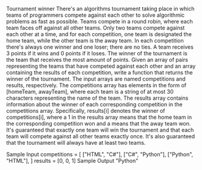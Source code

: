 

Tournament winner 
There's an algorithms tournament taking place in which teams of programmers compete against each other to solve algorithmic problems as fast as possible. Teams compete in a round robin, where each team faces off against all other teams. Only two teams compete against each other at a time, and for each competition, one team is designated the home team, while the other team is the away team. In each competition there's always one winner and one loser; there are no ties. A team receives 3 points if it wins and 0 points if it loses. The winner of the tournament is the team that receives the most amount of points.
Given an array of pairs representing the teams that have competed against each other and an array containing the results of each competition, write a function that returns the winner of the tournament. The input arrays are named competitions and results, respectively. The competitions array has elements in the form of [homeTeam, awayTeam], where each team is a string of at most 30 characters representing the name of the team. The results array contains information about the winner of each corresponding competition in the competitions array. Specifically, results[i] denotes the winner of competitions[i], where a 1 in the results array means that the home team in the corresponding competition won and a means that the away team won.
It's guaranteed that exactly one team will win the tournament and that each team will compete against all other teams exactly once. It's also guaranteed that the tournament will always have at least two teams.

Sample Input
competitions = [
["HTML", "C#"], ["C#", "Python"], ["Python", "HTML"],
]
results = [0, 0, 1]
Sample Output
"Python"